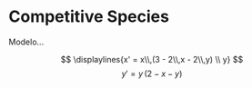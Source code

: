 # Competitive Species

Modelo...

$$ \displaylines{x' = x\\,(3 - 2\\,x - 2\\,y) \\ y} $$
$$ y' = y\,(2 - x - y) $$
